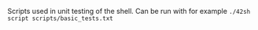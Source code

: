 Scripts used in unit testing of the shell. Can be run with for example `./42sh script scripts/basic_tests.txt`
